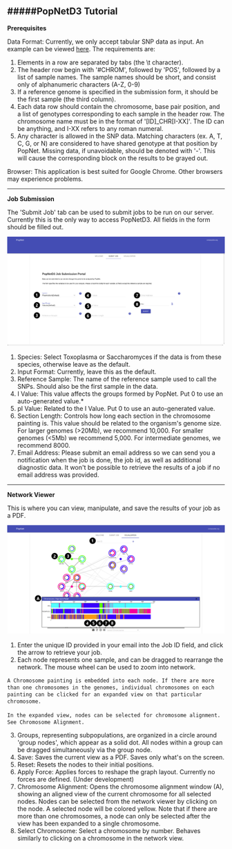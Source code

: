 #####PopNetD3 Tutorial
----------------

**Prerequisites**  

Data Format: Currently, we only accept tabular SNP data as input. An example can be viewed [here](./toxo20.txt). The requirements are:

  1. Elements in a row are separated by tabs (the \\t character).
  2. The header row begin with '#CHROM', followed by 'POS', followed by a list of sample names. The sample names should be short, and consist only of alphanumeric characters (A-Z, 0-9)
  3. If a reference genome is specified in the submission form, it should be the first sample (the third column). 
  4. Each data row should contain the chromosome, base pair position, and a list of genotypes corresponding to each sample in the header row. The chromosome name must be in the format of '[ID]_CHR[I-XX]'. The ID can be anything, and I-XX refers to any roman numeral. 
  5. Any character is allowed in the SNP data. Matching characters (ex. A, T, C, G, or N) are considered to have shared genotype at that position by PopNet. Missing data, if unavoidable, should be denoted with '-'. This will cause the corresponding block on the results to be grayed out. 

Browser: This application is best suited for Google Chrome. Other browsers may experience problems.

---------------

**Job Submission**  

The 'Submit Job' tab can be used to submit jobs to be run on our server. Currently this is the only way to access PopNetD3. All fields in the form should be filled out. 

![Job Submission Page](./bin/submission.png)

  1. Species: Select Toxoplasma or Saccharomyces if the data is from these species, otherwise leave as the default.
  2. Input Format: Currently, leave this as the default.
  3. Reference Sample: The name of the reference sample used to call the SNPs. Should also be the first sample in the data.
  4. I Value: This value affects the groups formed by PopNet. Put 0 to use an auto-generated value.*
  5. pI Value: Related to the I Value. Put 0 to use an auto-generated value.
  6. Section Length: Controls how long each section in the chromosome painting is. This value should be related to the organism's genome size. For larger genomes (>20Mb), we recommend 10,000. For smaller genomes (<5Mb) we recommend 5,000. For intermediate genomes, we recommend 8000. 
  7. Email Address: Please submit an email address so we can send you a notification when the job is done, the job id, as well as additional diagnostic data. It won't be possible to retrieve the results of a job if no email address was provided.

  ------------

**Network Viewer**

This is where you can view, manipulate, and save the results of your job as a PDF. 

![Network Viewer Page](./bin/chr.png)

  1. Enter the unique ID provided in your email into the Job ID field, and click the arrow to retrieve your job.
  2. Each node represents one sample, and can be dragged to rearrange the network. The mouse wheel can be used to zoom into network.
  
    A Chromosome painting is embedded into each node. If there are more than one chromosomes in the genomes, individual chromosomes on each painting can be clicked for an expanded view on that particular chromosome.

    In the expanded view, nodes can be selected for chromosome alignment. See Chromosome Alignment.  
  3. Groups, representing subpopulations, are organized in a circle around 'group nodes', which appear as a solid dot. All nodes within a group can be dragged simultaneously via the group node. 
  4. Save: Saves the current view as a PDF. Saves only what's on the screen.  
  5. Reset: Resets the nodes to their initial positions.  
  6. Apply Force: Applies forces to reshape the graph layout. Currently no forces are defined. (Under development)  
  7. Chromosome Alignment: Opens the chromosome alignment window (A), showing an aligned view of the current chromosome for all selected nodes. Nodes can be selected from the network viewer by clicking on the node. A selected node will be colored yellow. Note that if there are more than one chromosomes, a node can only be selected after the view has been expanded to a single chromosome.   
  8. Select Chromosome: Select a chromosome by number. Behaves similarly to clicking on a chromosome in the network view. 

 



